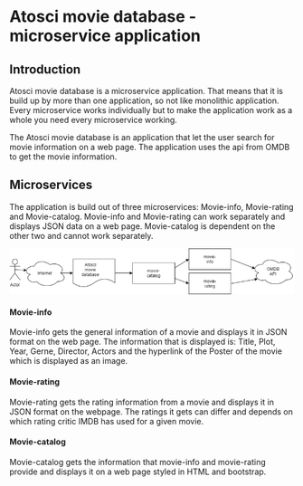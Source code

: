 # Atosci movie database - microservice application

## Introduction
Atosci movie database is a microservice application. That means that it is build up by more than one application, so not like monolithic application.
Every microservice works individually but to make the application work as a whole you need every microservice working.

The Atosci movie database is an application that let the user search for movie information on a web page. The application uses the api from OMDB to get the movie information.

## Microservices

The application is build out of three microservices: Movie-info, Movie-rating and Movie-catalog.
Movie-info and Movie-rating can work separately and displays JSON data on a web page. Movie-catalog is dependent on the other two and cannot work separately.

[image]: Microservices.png

![microservices][image]


#### Movie-info

Movie-info gets the general information of a movie and displays it in JSON format on the web page.
The information that is displayed is: Title, Plot, Year, Gerne, Director, Actors and the hyperlink of the Poster of the movie which is displayed as an image.

#### Movie-rating

Movie-rating gets the rating information from a movie and displays it in JSON format on the webpage.
The ratings it gets can differ and depends on which rating critic IMDB has used for a given movie.


#### Movie-catalog

Movie-catalog gets the information that movie-info and movie-rating provide and displays it on a web page styled in HTML and bootstrap.
